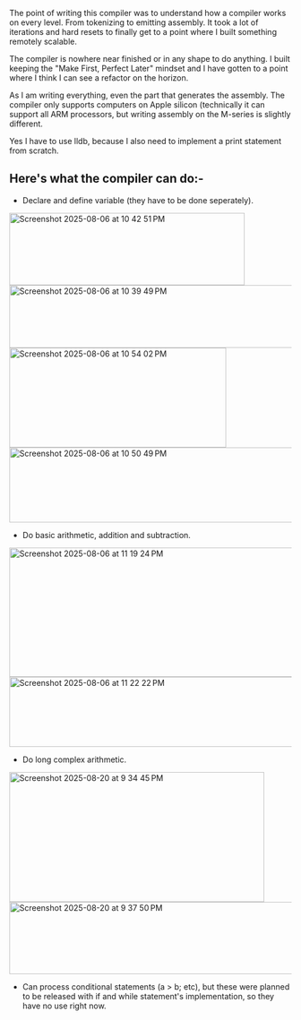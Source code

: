The point of writing this compiler was to understand how a compiler works on every level. From tokenizing to emitting assembly. It took a lot of iterations and hard resets to finally get to a point where I built something remotely scalable. 

The compiler is nowhere near finished or in any shape to do anything. I built keeping the "Make First, Perfect Later" mindset and I have gotten to a point where I think I can see a refactor on the horizon. 

As I am writing everything, even the part that generates the assembly. The compiler only supports computers on Apple silicon (technically it can support all ARM processors, but writing assembly on the M-series is slightly different.

Yes I have to use lldb, because I also need to implement a print statement from scratch.

Here's what the compiler can do:-
- 


  - Declare and define variable (they have to be done seperately).
<img width="420" height="129" alt="Screenshot 2025-08-06 at 10 42 51 PM" src="https://github.com/user-attachments/assets/e1eb8a82-752e-43d4-ab40-e964befc8554" />
<img width="929" height="112" alt="Screenshot 2025-08-06 at 10 39 49 PM" src="https://github.com/user-attachments/assets/b5758bb2-c9b6-43ea-82f6-092db51cfc83" />
<img width="387" height="178" alt="Screenshot 2025-08-06 at 10 54 02 PM" src="https://github.com/user-attachments/assets/a1c097fc-4c0b-4b34-8396-93dd41d042b8" />
<img width="728" height="134" alt="Screenshot 2025-08-06 at 10 50 49 PM" src="https://github.com/user-attachments/assets/e407384f-118f-4eda-b076-24771b67b8e6" />

  - Do basic arithmetic, addition and subtraction.

<img width="660" height="231" alt="Screenshot 2025-08-06 at 11 19 24 PM" src="https://github.com/user-attachments/assets/1fd3464b-b933-4a92-bc7c-1c703ab1f811" />
<img width="727" height="125" alt="Screenshot 2025-08-06 at 11 22 22 PM" src="https://github.com/user-attachments/assets/885cb3c4-7454-4820-802b-24ecf6cfbf69" />

  - Do long complex arithmetic.
<img width="455" height="232" alt="Screenshot 2025-08-20 at 9 34 45 PM" src="https://github.com/user-attachments/assets/27fb80f0-0ccb-40f6-8c1f-065087c97acf" />
<img width="952" height="129" alt="Screenshot 2025-08-20 at 9 37 50 PM" src="https://github.com/user-attachments/assets/cb0e8f63-a11b-43f8-b808-79aec3ec7784" />


  - Can process conditional statements (a > b; etc), but these were planned to be released with if and while statement's implementation, so they have no use right now.
